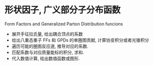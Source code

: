 # 形状因子, 广义部分子分布函数

Form Factors and Generalized Parton Distribution funcions

+ 展开手征拉氏量, 给出耦合顶点的系数
+ 给出八重态重子 FFs 和 GPDs 的单圈图贡献, 计算协变积分或者光锥积分
+ 遍历可能的圈图反应道, 推导对应的系数.
+ 匹配系数与对应质量能标的积分, 求和.
+ 代入数值计算, 给出数值函数或图形.
